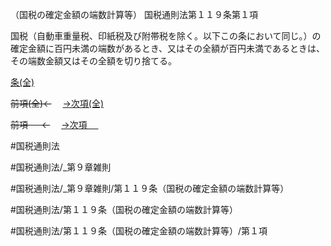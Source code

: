 （国税の確定金額の端数計算等）
国税通則法第１１９条第１項

国税（自動車重量税、印紙税及び附帯税を除く。以下この条において同じ。）の確定金額に百円未満の端数があるとき、又はその全額が百円未満であるときは、その端数金額又はその全額を切り捨てる。

[条(全)](国税通則法＿＿＿＿＿第１１９条_.md)

~~前項(全)←~~　  [→次項(全)](国税通則法＿＿＿＿＿第１１９条第２項_.md)

~~前項 　 ←~~　  [→次項 　 ](国税通則法＿＿＿＿＿第１１９条第２項.md)



#国税通則法

#国税通則法/_第９章雑則

#国税通則法/_第９章雑則/第１１９条（国税の確定金額の端数計算等）

#国税通則法/第１１９条（国税の確定金額の端数計算等）

#国税通則法/第１１９条（国税の確定金額の端数計算等）/第１項

